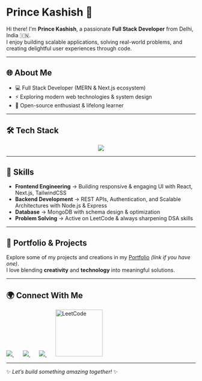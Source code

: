 # Prince Kashish 🚀

Hi there! I'm **Prince Kashish**, a passionate **Full Stack Developer** from Delhi, India 🇮🇳.  
I enjoy building scalable applications, solving real-world problems, and creating delightful user experiences through code.  

---

## 🌐 About Me
- 💻 Full Stack Developer (MERN & Next.js ecosystem)  
- ⚡ Exploring modern web technologies & system design  
- 🚀 Open-source enthusiast & lifelong learner  

---

## 🛠️ Tech Stack  

<p align="center">
  <a href="https://skillicons.dev">
    <img src="https://skillicons.dev/icons?i=html,css,js,tailwind,react,next,nodejs,express,mongodb,java,ts,git,github,vscode" />
  </a>
</p>

---

## 🎯 Skills
- **Frontend Engineering** → Building responsive & engaging UI with React, Next.js, TailwindCSS  
- **Backend Development** → REST APIs, Authentication, and Scalable Architectures with Node.js & Express  
- **Database** → MongoDB with schema design & optimization  
- **Problem Solving** → Active on LeetCode & always sharpening DSA skills  

---

## 📂 Portfolio & Projects
Explore some of my projects and creations in my [Portfolio](#) *(link if you have one)*.  
I love blending **creativity** and **technology** into meaningful solutions.  

---

## 🌍 Connect With Me  

<div id="badges">
  <a href="mailto:princekashish136@gmail.com" target="_blank">
    <img src="https://img.shields.io/badge/Email-D14836?style=for-the-badge&logo=gmail&logoColor=white"/>
  </a> &nbsp;&nbsp;&nbsp;&nbsp;&nbsp;
  <a href="https://www.linkedin.com/in/prince-kashish-6b6302214/" target="_blank">
    <img src="https://img.shields.io/badge/LinkedIn-blue?style=for-the-badge&logo=linkedin&logoColor=white"/>
  </a> &nbsp;&nbsp;&nbsp;&nbsp;&nbsp;
  <a href="https://twitter.com/princekashish136" target="_blank">
    <img src="https://img.shields.io/badge/Twitter-1DA1F2?style=for-the-badge&logo=twitter&logoColor=white"/>
  </a> &nbsp;&nbsp;&nbsp;&nbsp;&nbsp;
  <a href="https://leetcode.com/u/princekashish136/" target="_blank">
    <img alt="LeetCode" width="125" src="https://img.shields.io/badge/LeetCode-000000?logo=LeetCode&logoColor=d16c06"/>
  </a>
</div>

---

✨ *Let’s build something amazing together!* ✨  
